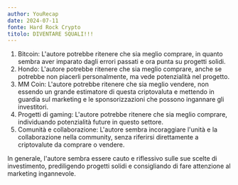```yaml
---
author: YouRecap
date: 2024-07-11
fonte: Hard Rock Crypto
titolo: DIVENTARE SQUALI!!!
---
```


1. Bitcoin: L'autore potrebbe ritenere che sia meglio comprare, in quanto sembra aver imparato dagli errori passati e ora punta su progetti solidi.
2. Hondo: L'autore potrebbe ritenere che sia meglio comprare, anche se potrebbe non piacerli personalmente, ma vede potenzialità nel progetto.
3. MM Coin: L'autore potrebbe ritenere che sia meglio vendere, non essendo un grande estimatore di questa criptovaluta e mettendo in guardia sul marketing e le sponsorizzazioni che possono ingannare gli investitori.
4. Progetti di gaming: L'autore potrebbe ritenere che sia meglio comprare, individuando potenzialità future in questo settore.
5. Comunità e collaborazione: L'autore sembra incoraggiare l'unità e la collaborazione nella community, senza riferirsi direttamente a criptovalute da comprare o vendere.

In generale, l'autore sembra essere cauto e riflessivo sulle sue scelte di investimento, prediligendo progetti solidi e consigliando di fare attenzione al marketing ingannevole.
